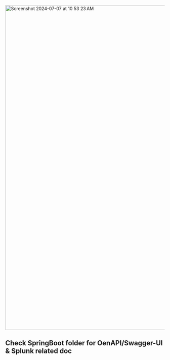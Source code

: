 
<img width="1026" alt="Screenshot 2024-07-07 at 10 53 23 AM" src="https://github.com/Malobika8/All-In-One/assets/111234135/be7e924a-7514-4816-a26c-9f1ec94c7a8b">

## Check SpringBoot folder for OenAPI/Swagger-UI & Splunk related doc
